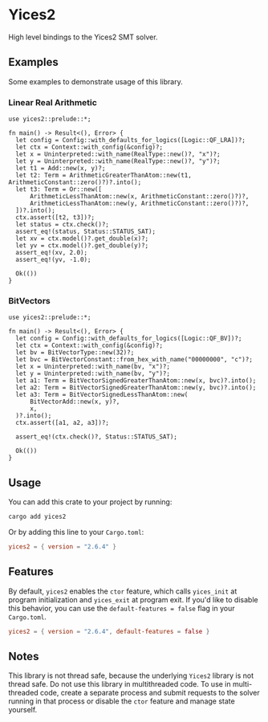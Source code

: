 # Yices2

High level bindings to the Yices2 SMT solver.

## Examples

Some examples to demonstrate usage of this library.

### Linear Real Arithmetic

```rust,no_run
use yices2::prelude::*;

fn main() -> Result<(), Error> {
  let config = Config::with_defaults_for_logics([Logic::QF_LRA])?;
  let ctx = Context::with_config(&config)?;
  let x = Uninterpreted::with_name(RealType::new()?, "x")?;
  let y = Uninterpreted::with_name(RealType::new()?, "y")?;
  let t1 = Add::new(x, y)?;
  let t2: Term = ArithmeticGreaterThanAtom::new(t1, ArithmeticConstant::zero()?)?.into();
  let t3: Term = Or::new([
      ArithmeticLessThanAtom::new(x, ArithmeticConstant::zero()?)?,
      ArithmeticLessThanAtom::new(y, ArithmeticConstant::zero()?)?,
  ])?.into();
  ctx.assert([t2, t3])?;
  let status = ctx.check()?;
  assert_eq!(status, Status::STATUS_SAT);
  let xv = ctx.model()?.get_double(x)?;
  let yv = ctx.model()?.get_double(y)?;
  assert_eq!(xv, 2.0);
  assert_eq!(yv, -1.0);

  Ok(())
}
```

### BitVectors

```rust,no_run
use yices2::prelude::*;

fn main() -> Result<(), Error> {
  let config = Config::with_defaults_for_logics([Logic::QF_BV])?;
  let ctx = Context::with_config(&config)?;
  let bv = BitVectorType::new(32)?;
  let bvc = BitVectorConstant::from_hex_with_name("00000000", "c")?;
  let x = Uninterpreted::with_name(bv, "x")?;
  let y = Uninterpreted::with_name(bv, "y")?;
  let a1: Term = BitVectorSignedGreaterThanAtom::new(x, bvc)?.into();
  let a2: Term = BitVectorSignedGreaterThanAtom::new(y, bvc)?.into();
  let a3: Term = BitVectorSignedLessThanAtom::new(
      BitVectorAdd::new(x, y)?,
      x,
  )?.into();
  ctx.assert([a1, a2, a3])?;

  assert_eq!(ctx.check()?, Status::STATUS_SAT);

  Ok(())
}
```

## Usage

You can add this crate to your project by running:

```sh
cargo add yices2
```

Or by adding this line to your `Cargo.toml`:

```toml
yices2 = { version = "2.6.4" }
```

## Features

By default, `yices2` enables the `ctor` feature, which calls `yices_init` at program
initialization and `yices_exit` at program exit. If you'd like to disable this behavior,
you can use the `default-features = false` flag in your `Cargo.toml`.

```toml
yices2 = { version = "2.6.4", default-features = false }
```

## Notes

This library is not thread safe, because the underlying `Yices2` library is not thread
safe. Do not use this library in multithreaded code. To use in multi-threaded code,
create a separate process and submit requests to the solver running in that process or
disable the `ctor` feature and manage state yourself.